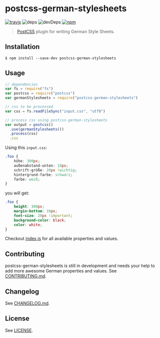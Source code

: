 # postcss-german-stylesheets

[![travis](https://img.shields.io/travis/timche/postcss-german-stylesheets.svg?style=flat-square)](https://travis-ci.org/timche/postcss-german-stylesheets)
![deps](https://img.shields.io/david/timche/postcss-german-stylesheets.svg?style=flat-square)
![devDeps](https://img.shields.io/david/dev/timche/postcss-german-stylesheets.svg?style=flat-square)
[![npm](https://img.shields.io/npm/v/postcss-german-stylesheets.svg?style=flat-square)](https://www.npmjs.com/package/postcss-german-stylesheets)

> [PostCSS](https://github.com/postcss/postcss) plugin for writing German Style Sheets.

## Installation
```console
$ npm install --save-dev postcss-german-stylesheets
```

## Usage

```js
// dependencies
var fs = require("fs")
var postcss = require("postcss")
var germanStylesheets = require("postcss-german-stylesheets")

// css to be processed
var css = fs.readFileSync("input.css", "utf8")

// process css using postcss-german-stylesheets
var output = postcss()
  .use(germanStylesheets())
  .process(css)
  .css
```

Using this `input.css`:

```css
.foo {
    höhe: 300px;
    außenabstand-unten: 10px;
    schrift-größe: 20px !wichtig;
    hintergrund-farbe: schwarz;
    farbe: weiß;
}
```

you will get:

```css
.foo {
    height: 300px;
    margin-bottom: 10px;
    font-size: 20px !important;
    background-color: black;
    color: white;
}
```

Checkout [index.js](index.js) for all available properties and values.

## Contributing

postcss-german-stylesheets is still in development and needs your help to add more awesome German properties and values. See [CONTRIBUTING.md](CONTRIBUTING.md).

## Changelog

See [CHANGELOG.md](CHANGELOG.md).

## License

See [LICENSE](LICENSE).
